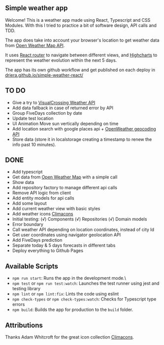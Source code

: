 Simple weather app
---
Welcome! This is a weather app made using React, Typescript and CSS Modules. With this I tried to practice a bit of software design, API calls and TDD.

The app does take into account your browser's location to get weather data from [Open Weather Map API](https://openweathermap.org).

It uses [React router](https://reactrouter.com) to navigate between different views, and [Highcharts](https://www.highcharts.com) to represent the weather evolution within the next 5 days.

The app has its own github workflow and get published on each deploy in [driera.github.io/simple-weather-react/](https://driera.github.io/simple-weather-react/)


TO DO
---
* Give a try to [VisualCrossing Weather API](https://www.visualcrossing.com/weather-query-builder/)
* Add data fallback in case of returned error by API
* Group FiveDays collection by date
* Update test location
* UI Animation Move sun vertically depending on time
* Add location search with google places api + [OpenWeather geocoding API](https://openweathermap.org/api/geocoding-api)
* Store data (store it in localstorage creating a timestamp to renew the info past 10 minutes).

DONE
---
* Add typescript
* Get data from [Open Weather Map](https://openweathermap.org) with a simple call
* Show data
* Add repository factory to manage different api calls
* Remove API logic from client
* Add entity models for api calls
* Add some layout
* Add current weather view with basic styles
* Add weather icons [Climacons](http://adamwhitcroft.com/climacons/)
* Initial testing:
  (√) Components
  (√) Repositories
  (√) Domain models
* Error boundary
* Call weather API depending on location coordinates, instead of city Id
* Get user coordinates using navigator geolocation API
* Add FiveDays prediction
* Separate today & 5 days forecasts in different tabs
* Deploy everything to Github Pages 


Available Scripts
---
- `npm run start`: Runs the app in the development mode.\
- `npm test` or `npm run test:watch`: Launches the test runner using jest and testing library
- `npm lint` or `npm lint:fix`: Lints the code using eslint
- `npm check-types` or `npm check-types:watch`: Checks for Typescript type errors
- `npm build`: Builds the app for production to the `build` folder.

Attributions
---
Thanks Adam Whitcroft for the great icon collection [Climacons](http://adamwhitcroft.com/climacons/).

